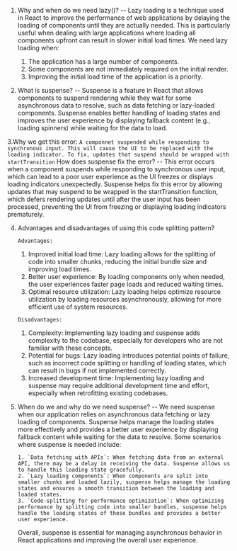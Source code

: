 1. Why and when do we need lazy()?
   -- Lazy loading is a technique used in React to improve the performance of web applications by delaying the loading of components until they are actually needed. This is particularly useful when dealing with large applications where loading all components upfront can result in slower initial load times. We need lazy loading when:

   1. The application has a large number of components.
   2. Some components are not immediately required on the initial render.
   3. Improving the initial load time of the application is a priority.

2. What is suspense?
   -- Suspense is a feature in React that allows components to suspend rendering while they wait for some asynchronous data to resolve, such as data fetching or lazy-loaded components. Suspense enables better handling of loading states and improves the user experience by displaying fallback content (e.g., loading spinners) while waiting for the data to load.

3.Why we get this error: `A componnet suspended while responding to synchronous input. This will cause the UI to be replaced with the loading indicator. To fix, updates that suspend should be wrapped with startTransition` How does suspense fix the error?
-- This error occurs when a component suspends while responding to synchronous user input, which can lead to a poor user experience as the UI freezes or displays loading indicators unexpectedly. Suspense helps fix this error by allowing updates that may suspend to be wrapped in the startTransition function, which defers rendering updates until after the user input has been processed, preventing the UI from freezing or displaying loading indicators prematurely.

4.  Advantages and disadvantages of using this code splitting pattern?

    `Advantages:`

    1. Improved initial load time: Lazy loading allows for the splitting of code into smaller chunks, reducing the initial bundle size and improving load times.
    2. Better user experience: By loading components only when needed, the user experiences faster page loads and reduced waiting times.
    3. Optimal resource utilization: Lazy loading helps optimize resource utilization by loading resources asynchronously, allowing for more efficient use of system resources.

    `Disadvantages:`

    1. Complexity: Implementing lazy loading and suspense adds complexity to the codebase, especially for developers who are not familiar with these concepts.
    2. Potential for bugs: Lazy loading introduces potential points of failure, such as incorrect code splitting or handling of loading states, which can result in bugs if not implemented correctly.
    3. Increased development time: Implementing lazy loading and suspense may require additional development time and effort, especially when retrofitting existing codebases.

5.  When do we and why do we need suspense?
    -- We need suspense when our application relies on asynchronous data fetching or lazy loading of components. Suspense helps manage the loading states more effectively and provides a better user experience by displaying fallback content while waiting for the data to resolve. Some scenarios where suspense is needed include:

        1. `Data fetching with APIs`: When fetching data from an external API, there may be a delay in receiving the data. Suspense allows us to handle this loading state gracefully.
        2. `Lazy loading components`: When components are split into smaller chunks and loaded lazily, suspense helps manage the loading states and ensures a smooth transition between the loading and loaded states.
        3. `Code-splitting for performance optimization`: When optimizing performance by splitting code into smaller bundles, suspense helps handle the loading states of these bundles and provides a better user experience.

    Overall, suspense is essential for managing asynchronous behavior in React applications and improving the overall user experience.
